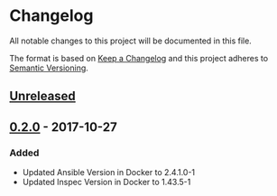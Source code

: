 # Changelog

All notable changes to this project will be documented in this file.

The format is based on [Keep a Changelog](http://keepachangelog.com/en/1.0.0/)
and this project adheres to [Semantic Versioning](http://semver.org/spec/v2.0.0.html).

## [Unreleased]

## [0.2.0] - 2017-10-27

### Added

- Updated Ansible Version in Docker to 2.4.1.0-1
- Updated Inspec Version in Docker to 1.43.5-1

[Unreleased]: https://github.com/joshuacherry/ansible-role-alertmanager/compare/0.2.0...HEAD
[0.2.0]: https://github.com/joshuacherry/ansible-role-alertmanager/compare/0.1.0...0.2.0